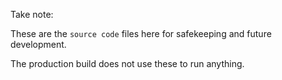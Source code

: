 Take note:

These are the `source code` files here for safekeeping and future development.

The production build does not use these to run anything.
